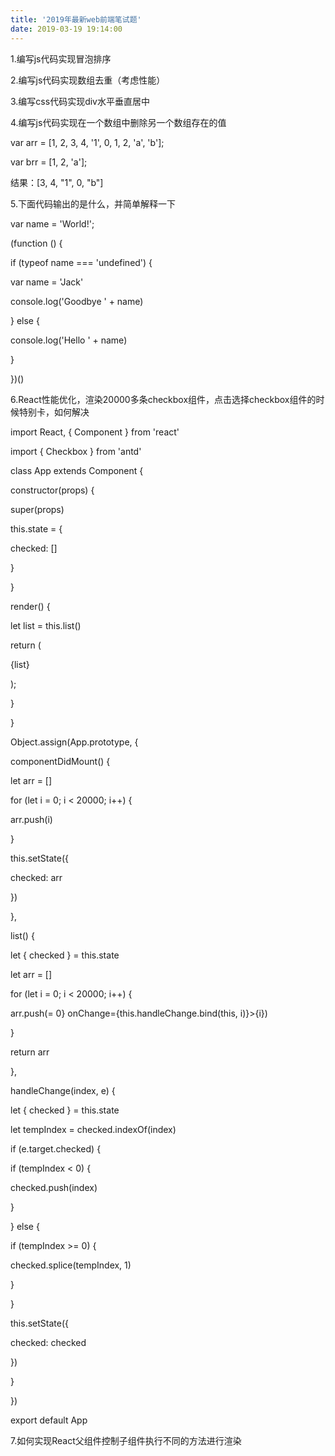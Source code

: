 ```yaml
---
title: '2019年最新web前端笔试题'
date: 2019-03-19 19:14:00
---   
```

1.编写js代码实现冒泡排序

2.编写js代码实现数组去重（考虑性能）

3.编写css代码实现div水平垂直居中

4.编写js代码实现在一个数组中删除另一个数组存在的值

var arr = \[1, 2, 3, 4, '1', 0, 1, 2, 'a', 'b'\];

var brr = \[1, 2, 'a'\];

结果：\[3, 4, "1", 0, "b"\]

5.下面代码输出的是什么，并简单解释一下

var name = 'World!';

(function () {

if (typeof name === 'undefined') {

var name = 'Jack'

console.log('Goodbye ' + name)

} else {

console.log('Hello ' + name)

}

})()

6.React性能优化，渲染20000多条checkbox组件，点击选择checkbox组件的时候特别卡，如何解决

import React, { Component } from 'react'

import { Checkbox } from 'antd'

class App extends Component {

constructor(props) {

super(props)

this.state = {

checked: \[\]

}

}

render() {

let list = this.list()

return (

<div>

{list}

</div>

);

}

}

Object.assign(App.prototype, {

componentDidMount() {

let arr = \[\]

for (let i = 0; i < 20000; i++) {

arr.push(i)

}

this.setState({

checked: arr

})

},

list() {

let { checked } = this.state

let arr = \[\]

for (let i = 0; i < 20000; i++) {

arr.push(<Checkbox key={i} checked={checked.indexOf(i) >= 0} onChange={this.handleChange.bind(this, i)}>{i}</Checkbox>)

}

return arr

},

handleChange(index, e) {

let { checked } = this.state

let tempIndex = checked.indexOf(index)

if (e.target.checked) {

if (tempIndex < 0) {

checked.push(index)

}

} else {

if (tempIndex >= 0) {

checked.splice(tempIndex, 1)

}

}

this.setState({

checked: checked

})

}

})

export default App

7.如何实现React父组件控制子组件执行不同的方法进行渲染